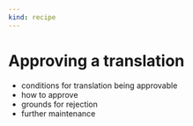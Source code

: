 ```yaml
---
kind: recipe
---
```


# Approving a translation

- conditions for translation being approvable
- how to approve
- grounds for rejection
- further maintenance

